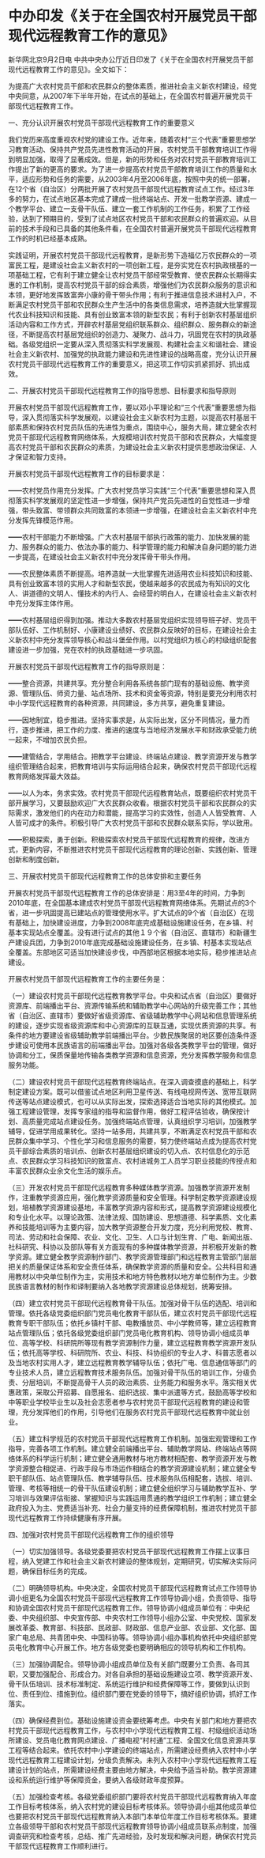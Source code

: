 # 中办印发《关于在全国农村开展党员干部现代远程教育工作的意见》

新华网北京9月2日电 中共中央办公厅近日印发了《关于在全国农村开展党员干部现代远程教育工作的意见》。全文如下：

为提高广大农村党员干部和农民群众的整体素质，推进社会主义新农村建设，经党中央同意，从2007年下半年开始，在试点的基础上，在全国农村普遍开展党员干部现代远程教育工作。

一、充分认识开展农村党员干部现代远程教育工作的重要意义

我们党历来高度重视农村党的建设工作。近年来，随着农村“三个代表”重要思想学习教育活动、保持共产党员先进性教育活动的开展，农村党员干部教育培训工作得到明显加强，取得了显著成效。但是，新的形势和任务对农村党员干部教育培训工作提出了新的更高的要求。为了进一步提高农村党员干部教育培训工作的质量和水平，适应形势和任务的需要，从2003年4月至2006年底，按照中央的统一部署，在12个省（自治区）分两批开展了农村党员干部现代远程教育试点工作。经过3年多的努力，在试点地区基本完成了建成一批终端站点、开发一批教学资源、建成一个教学平台、建立一支骨干队伍、建立一套工作机制的工作任务，积累了工作经验，达到了预期目的，受到了试点地区农村党员干部和农民群众的普遍欢迎。从目前的技术手段和已具备的其他条件看，在全国农村普遍开展党员干部现代远程教育工作的时机已经基本成熟。

实践证明，开展农村党员干部现代远程教育，是新形势下造福亿万农民群众的一项富民工程，是建设社会主义新农村的一项创新工程，是夯实党在农村执政根基的一项基础工程，它有利于建立健全让农村党员干部经常受教育、使农民群众长期得实惠的工作机制，提高农村党员干部的综合素质，增强他们为农民群众服务的意识和本领，更好地发挥致富奔小康的骨干带头作用；有利于推进信息技术进村入户，不断满足农村党员干部和农民群众生产生活中的各类信息需求，培养造就大批掌握现代农业科技知识和技能、具有创业致富本领的新型农民；有利于创新农村基层组织活动内容和工作方式，开辟农村基层党组织联系群众、组织群众、服务群众的新途径，不断提高农村基层党组织的创造力、凝聚力、战斗力，巩固党在农村的执政基础。各级党组织一定要从深入贯彻落实科学发展观、构建社会主义和谐社会、建设社会主义新农村、加强党的执政能力建设和先进性建设的战略高度，充分认识开展农村党员干部现代远程教育工作的重要意义，把这项工作切实抓紧抓好、抓出成效。

二、开展农村党员干部现代远程教育工作的指导思想、目标要求和指导原则

开展农村党员干部现代远程教育工作，要以邓小平理论和“三个代表”重要思想为指导，深入贯彻落实科学发展观，以建设社会主义新农村为主题，以提高农村基层干部素质和保持农村党员队伍的先进性为重点，围绕中心，服务大局，建立健全农村党员干部现代远程教育网络体系，大规模培训农村党员干部和农民群众，大幅度提高农村党员干部和农民群众的素质，为建设社会主义新农村提供思想政治保证、人才保证和智力支持。

开展农村党员干部现代远程教育工作的目标要求是：

━━农村党员作用充分发挥。广大农村党员学习实践“三个代表”重要思想和深入贯彻落实科学发展观的坚定性进一步增强，保持共产党员先进性的自觉性进一步增强，带头致富、带领群众共同致富的本领进一步增强，在建设社会主义新农村中充分发挥先锋模范作用。

━━农村干部能力不断增强。广大农村基层干部执行政策的能力、加快发展的能力、服务群众的能力、依法办事的能力、科学管理的能力和解决自身问题的能力进一步提高，在建设社会主义新农村中充分发挥骨干带头作用。

━━农民整体素质不断提高。培养造就一大批掌握先进适用农业科技知识和技能、具有创业致富本领的实用人才和新型农民，使越来越多的农民成为有知识的文化人、讲道德的文明人、懂技术的内行人、会经营的明白人，在建设社会主义新农村中充分发挥主体作用。

━━农村基层组织得到加强。推动大多数农村基层党组织实现领导班子好、党员干部队伍好、工作机制好、小康建设业绩好、农民群众反映好的目标，在建设社会主义新农村中充分发挥领导核心和战斗堡垒作用。以村党组织为核心的村级组织配套建设进一步加强，党在农村的执政基础进一步巩固。

开展农村党员干部现代远程教育工作的指导原则是：

━━整合资源，共建共享。充分整合利用各系统各部门现有的基础设施、教学资源、管理队伍、师资力量、站点场所、技术和资金等资源，特别是要充分利用农村中小学现代远程教育的各种资源，共同建设，多方共享，避免重复建设。

━━因地制宜，稳步推进。坚持实事求是，从实际出发，区分不同情况，量力而行，逐步推进，把工作的力度、推进的速度与当地经济发展水平和财政承受能力统一起来，不增加农民负担。

━━建管结合，学用结合。把教学平台建设、终端站点建设、教学资源开发与教学组织管理结合起来，把教育培训与实际运用结合起来，确保农村党员干部现代远程教育网络发挥最大效益。

━━以人为本，务求实效。农村党员干部现代远程教育站点，既要组织农村党员干部开展学习，又要鼓励欢迎广大农民群众收看。根据农村党员干部和农民群众的实际需求，激发他们的内在动力和潜能，提高学习的实效性，创造人人皆受教育、人人皆可成才的条件。积极引导广大农村党员干部和农民群众联系实际，学以致用。

━━积极探索，勇于创新。积极探索农村党员干部现代远程教育的规律，改进方式，更新内容，不断推进农村党员干部现代远程教育的理论创新、实践创新、管理创新和制度创新。

三、开展农村党员干部现代远程教育工作的总体安排和主要任务

开展农村党员干部现代远程教育工作的总体安排是：用3至4年的时间，力争到2010年底，在全国基本建成农村党员干部现代远程教育网络体系。先期试点的3个省，进一步巩固提高已建站点的管理使用水平。扩大试点的9个省（自治区）在现有基础上，加快建设进度，力争到2008年底完成基础设施建设任务，在乡镇、村基本实现站点全覆盖。没有进行试点的其他１９个省（自治区、直辖市）和新疆生产建设兵团，力争到2010年底完成基础设施建设任务，在乡镇、村基本实现站点全覆盖。东部地区可适当加快建设步伐，中西部地区根据本地实际，稳步推进站点建设。

开展农村党员干部现代远程教育工作的主要任务是：

（一）建设农村党员干部现代远程教育教学平台。中央和试点省（自治区）要做好资源库、前端播出平台、资源传输系统和辅助教学中心网站的升级完善工作；其他省（自治区、直辖市）要做好省级资源库、省级辅助教学中心网站和信息管理系统的建设，逐步实现省级资源库和中心资源库的互联互通，实现优质资源的共享。有条件的地方要建设省级辅助教学前端播出平台。少数民族聚居的地区要创造条件逐步建设可使用本民族语言的前端播出平台。加强对各级各类教学平台的管理，做好协调和分工，保质保量地传输各类教学资源和信息资源，充分发挥教学服务和信息服务功能。

（二）建设农村党员干部现代远程教育终端站点。在深入调查摸底的基础上，科学制定建设方案。既可以借鉴试点地区利用卫星传送、有线电视网传送、宽带互联网传送等站点建设模式，也可以从实际出发，探索选择适合当地实际的其他模式。加强工程建设管理，发挥专家组的指导和监督作用，做好工程评估验收，确保按计划、高质量完成站点建设任务。加强终端站点管理，认真组织学习培训，加强教学辅导，促进学用成果转化。坚持一站多用，共建共享，不断满足农村党员干部和农民群众集中学习、个性化学习和信息服务的需要，努力使终端站点成为提高农村党员干部综合素质的培训点、创新农村基层组织建设的切入点、农村信息化的示范点、农民群众学习科技知识的致富点、农村进城务工人员学习职业技能的传授点和丰富农民群众业余文化生活的娱乐点。

（三）开发农村党员干部现代远程教育多种媒体教学资源。加强教学资源开发制作，注重教学资源应用，强化教学资源质量和安全管理。科学制定教学资源建设规划，培植教学资源建设基地，丰富教学资源内容和形式，提高教学资源建设规模化和专业化水平。以理论政策、法律法规、国防建设、思想道德、科学素质、文化素养和技能培训等为主要内容，加大教学资源整合开发力度，充分利用党校、教育、司法、劳动和社会保障、农业、文化、卫生、人口与计划生育、广电、新闻出版、社科研究、科协以及部队等有关方面现有的多种媒体教学资源，并积极开发新的教学资源。建立健全教学资源制作部门、教学资源管理部门和远程教育主管部门层层把关的质量保证体系和安全责任体系，确保教学资源的质量和安全。公共科目和通用教材以中央单位制作为主，实用技术和地方特色教材以地方单位制作为主。少数民族语言教材的制作和译制要纳入各地教学资源建设总体规划，统筹安排。

（四）建立农村党员干部现代远程教育骨干队伍。加强对骨干队伍的选配、培训和管理。依托各级党委组织部门党员电化教育干部队伍，建立农村党员干部现代远程教育专职干部队伍；依托乡镇村干部、电教播放员、中小学教师等，建立远程教育站点管理队伍；依托各级党委组织部门党员电化教育机构、领导协调小组成员单位、高等学校、科研院所等现有教学资源制作力量，建立远程教育教学资源开发队伍；依托高等学校、科研院所、农业、科技、科协组织的专业人才、科普志愿者以及当地农村实用人才，建立远程教育教学辅导队伍；依托广电、信息通信等部门的专业技术人员，建立远程教育技术服务队伍。加强对骨干队伍的培训工作，分级负责、分层培训，不断提高骨干人员的政治素质、业务能力和服务水平。落实相关优惠政策，采取公开招募、自愿报名、组织选拔、集中派遣等方式，鼓励高等学校和中等职业学校毕业生以及社会志愿者参与农村党员干部现代远程教育的建设和管理，充分发挥他们的作用，引导他们在服务农村党员干部现代远程教育中就业创业。

（五）建立科学规范的农村党员干部现代远程教育工作机制。加强宏观管理和工作指导，完善各项工作机制。建立健全前端播出平台、辅助教学网站、终端站点等网络体系的科学运行机制；建立健全通用教材与地方教材相配套、教学资源开发与教学资源整合相促进、行政手段与市场运作相结合的教学资源建设机制；建立健全专职干部队伍、站点管理队伍、教学辅导队伍、技术服务队伍相配套，选拔、培训、管理、考核等相统一的骨干队伍建设机制；建立健全组织学习与辅助教学互补、学习培训与效果评估衔接、掌握知识与实践运用贯通的教学组织工作机制；建立健全政府投入为主、党费适当补充、社会力量支持的经费保障机制，推进农村党员干部现代远程教育工作持续健康有序开展。

四、加强对农村党员干部现代远程教育工作的组织领导

（一）切实加强领导。各级党委要把农村党员干部现代远程教育工作摆上议事日程，纳入党建工作和社会主义新农村建设的整体规划，定期研究，切实解决实际问题，确保目标任务的完成。

（二）明确领导机构。中央决定，全国农村党员干部现代远程教育试点工作领导协调小组更名为全国农村党员干部现代远程教育工作领导协调小组，负责领导、指导和协调全国农村党员干部现代远程教育工作。领导协调小组成员单位有：中央纪委、中央组织部、中央宣传部、中央农村工作领导小组办公室、中央党校、国家发展改革委、教育部、科技部、民政部、财政部、信息产业部、农业部、文化部、国家广电总局、共青团中央、中国科协等。领导协调小组办事机构依托中央组织部党员电化教育中心开展工作。地方各级党委也要明确相应的领导机构和工作机构。

（三）加强协调配合。领导协调小组成员单位及有关部门既要分工负责、各司其职，又要加强配合、形成合力。对各自承担的基础设施建设立项、教学资源开发、骨干队伍培训、技术标准制定、系统运行维护和经费保障等工作，要做到认识到位、责任到位、措施到位。组织部门要在党委的领导下，搞好组织协调，抓好工作落实。

（四）确保经费到位。基础设施建设资金要统筹考虑。中央有关部门和地方要把农村党员干部现代远程教育工作，与农村中小学现代远程教育工程、村级组织活动场所建设、党员电化教育网点建设、广播电视“村村通”工程、全国文化信息资源共享工程等结合起来。依托农村中小学建设的终端站点，所需建设经费纳入农村中小学现代远程教育工程建设计划，分级负责解决。未列入农村中小学现代远程教育工程建设计划的站点，所需建设经费主要由地方解决，中央给予适当补助。教学资源建设和系统运行维护等保障资金，要纳入各级财政年度预算。

（五）加强检查考核。各级党委组织部门要将农村党员干部现代远程教育纳入年度工作目标考核体系，纳入农村党的建设目标考核体系。领导协调小组其他成员单位也要把农村党员干部现代远程教育纳入本部门本单位年度工作目标考核体系。要建立各级领导干部和农村党员干部现代远程教育领导协调小组成员联系点制度，加强调查研究和检查考核，总结、推广先进经验，及时发现和解决问题，确保农村党员干部现代远程教育工作顺利进行。